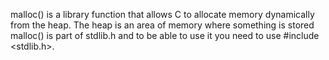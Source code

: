 malloc() is a library function that allows C to allocate memory dynamically from the heap. The heap is an area of memory where something is stored malloc() is part of stdlib.h and to be able to use it you need to use #include <stdlib.h>.
